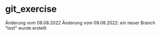 ﻿# git_exercise
 Änderung vom 08.08.2022
 Änderung vom 09.08.2022: ein neuer Branch "test" wurde erstellt
